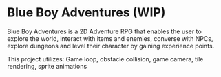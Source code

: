 # Blue Boy Adventures (WIP)
Blue Boy Adventures is a 2D Adventure RPG that enables the user to explore the world, interact with items and enemies, converse with NPCs, explore dungeons and level their character by gaining experience points.

This project utilizes: Game loop, obstacle collision, game camera, tile rendering, sprite animations